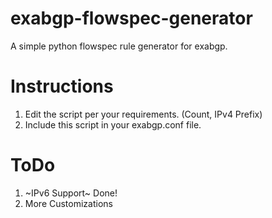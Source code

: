 # exabgp-flowspec-generator
A simple python flowspec rule generator for exabgp.

# Instructions
1. Edit the script per your requirements. (Count, IPv4 Prefix)
2. Include this script in your exabgp.conf file.

# ToDo
1. ~IPv6 Support~ Done!
2. More Customizations
